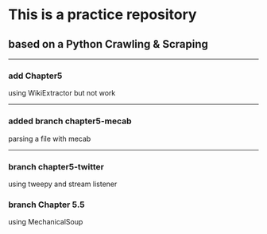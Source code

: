 # This is a practice repository  

## based on a Python Crawling & Scraping

---


### add Chapter5
using WikiExtractor but not work

---
### added branch chapter5-mecab
parsing a file with mecab 

---
### branch chapter5-twitter
using tweepy and stream listener

### branch Chapter 5.5
using MechanicalSoup  

